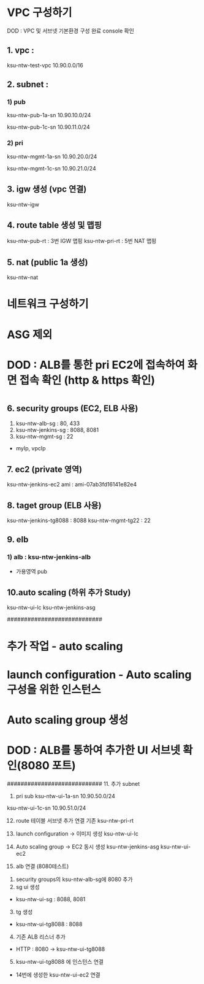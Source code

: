 # ###########################
# VPC 구성하기
 DOD : VPC 및 서브넷 기본환경 구성 완료 console 확인

## 1. vpc :
 ksu-ntw-test-vpc
 10.90.0.0/16

## 2. subnet :
### 1) pub
 ksu-ntw-pub-1a-sn
 10.90.10.0/24

 ksu-ntw-pub-1c-sn
 10.90.11.0/24

### 2) pri
 ksu-ntw-mgmt-1a-sn
 10.90.20.0/24

 ksu-ntw-mgmt-1c-sn
 10.90.21.0/24

## 3. igw 생성 (vpc 연결)
 ksu-ntw-igw


## 4. route table 생성 및 맵핑
 ksu-ntw-pub-rt : 3번 IGW 맵핑
 ksu-ntw-pri-rt : 5번 NAT 맵핑

## 5. nat (public 1a 생성)
 ksu-ntw-nat
# ###########################

# ###########################
# 네트워크 구성하기
# ASG 제외
# DOD : ALB를 통한 pri EC2에 접속하여 화면 접속 확인 (http & https 확인)
# ###########################

## 6. security groups (EC2, ELB 사용)
1) ksu-ntw-alb-sg : 80, 433
2) ksu-ntw-jenkins-sg : 8088, 8081
3) ksu-ntw-mgmt-sg : 22
 - myIp, vpcIp

## 7. ec2 (private 영역)
ksu-ntw-jenkins-ec2
ami : ami-07ab3fd16141e82e4

## 8. taget group (ELB 사용)
ksu-ntw-jenkins-tg8088 : 8088
ksu-ntw-mgmt-tg22 : 22

## 9. elb
### 1) alb : ksu-ntw-jenkins-alb
 - 가용영역 pub

## 10.auto scaling (하위 추가 Study)
ksu-ntw-ui-lc
ksu-ntw-jenkins-asg

############################
# 추가 작업 - auto scaling
# launch configuration - Auto scaling 구성을 위한 인스턴스
# Auto scaling group 생성
# DOD : ALB를 통하여 추가한 UI 서브넷 확인(8080 포트)
############################
11. 추가 subnet
1) pri sub
ksu-ntw-ui-1a-sn
10.90.50.0/24

ksu-ntw-ui-1c-sn
10.90.51.0/24

12. route 테이블 서브넷 추가 연결
기존 ksu-ntw-pri-rt

13. launch configuration -> 이미지 생성
ksu-ntw-ui-lc

14. Auto scaling group -> EC2 동시 생성
ksu-ntw-jenkins-asg
ksu-ntw-ui-ec2

15. alb 연결 (8080테스트)
1) security groups의 ksu-ntw-alb-sg에 8080 추가
2) sg ui 생성
 - ksu-ntw-ui-sg : 8088, 8081
3) tg 생성
 - ksu-ntw-ui-tg8088 : 8088
4) 기존 ALB 리스너 추가
 - HTTP : 8080 -> ksu-ntw-ui-tg8088

5) ksu-ntw-ui-tg8088 에 인스턴스 연결
 - 14번에 생성한 ksu-ntw-ui-ec2 연결
